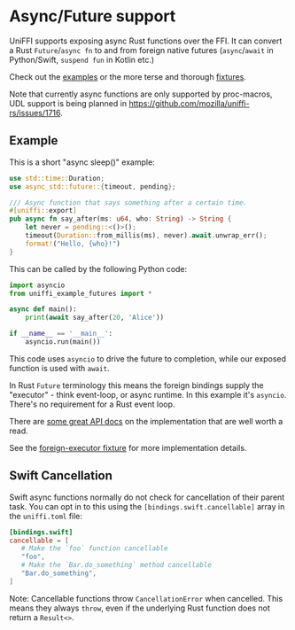 # Async/Future support

UniFFI supports exposing async Rust functions over the FFI. It can convert a Rust `Future`/`async fn` to and from foreign native futures (`async`/`await` in Python/Swift, `suspend fun` in Kotlin etc.)

Check out the [examples](https://github.com/mozilla/uniffi-rs/tree/main/examples/futures) or the more terse and thorough [fixtures](https://github.com/mozilla/uniffi-rs/tree/main/fixtures/futures).

Note that currently async functions are only supported by proc-macros, UDL support is being planned in https://github.com/mozilla/uniffi-rs/issues/1716.

## Example

This is a short "async sleep()" example:
```Rust
use std::time::Duration;
use async_std::future::{timeout, pending};

/// Async function that says something after a certain time.
#[uniffi::export]
pub async fn say_after(ms: u64, who: String) -> String {
    let never = pending::<()>();
    timeout(Duration::from_millis(ms), never).await.unwrap_err();
    format!("Hello, {who}!")
}
```

This can be called by the following Python code:
```python
import asyncio
from uniffi_example_futures import *

async def main():
    print(await say_after(20, 'Alice'))

if __name__ == '__main__':
    asyncio.run(main())
```

This code uses `asyncio` to drive the future to completion, while our exposed function is used with `await`.

In Rust `Future` terminology this means the foreign bindings supply the "executor" - think event-loop, or async runtime. In this example it's `asyncio`. There's no requirement for a Rust event loop.

There are [some great API docs](https://docs.rs/uniffi_core/latest/uniffi_core/ffi/rustfuture/index.html) on the implementation that are well worth a read.

See the [foreign-executor fixture](https://github.com/mozilla/uniffi-rs/tree/main/fixtures/foreign-executor) for more implementation details.

## Swift Cancellation

Swift async functions normally do not check for cancellation of their parent task.  You can opt in
to this using the `[bindings.swift.cancellable]` array in the `uniffi.toml` file:

```toml
[bindings.swift]
cancellable = [
   # Make the `foo` function cancellable
   "foo",
   # Make the `Bar.do_something` method cancellable
   "Bar.do_something",
]
```

Note: Cancellable functions throw `CancellationError` when cancelled.  This means they always
`throw`, even if the underlying Rust function does not return a `Result<>`.
